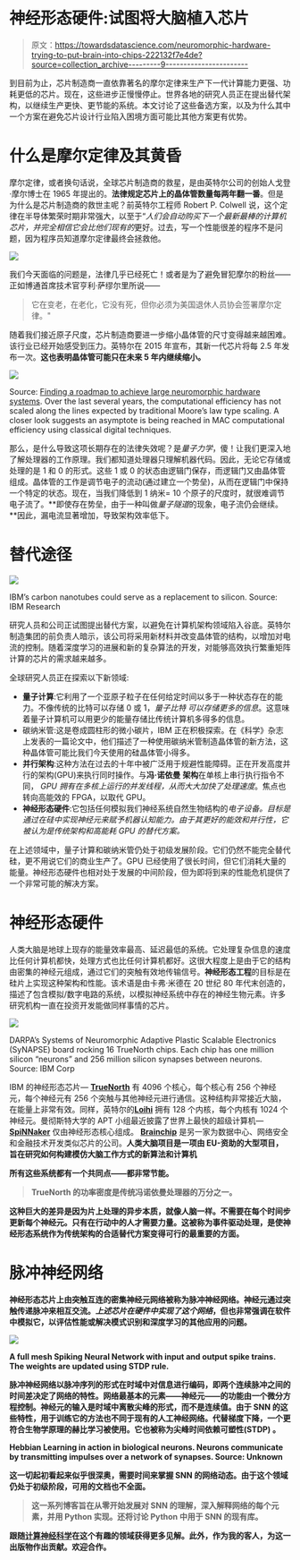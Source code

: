 # 神经形态硬件:试图将大脑植入芯片

> 原文：<https://towardsdatascience.com/neuromorphic-hardware-trying-to-put-brain-into-chips-222132f7e4de?source=collection_archive---------9----------------------->

到目前为止，芯片制造商一直依靠著名的摩尔定律来生产下一代计算能力更强、功耗更低的芯片。现在，这些进步正慢慢停止。世界各地的研究人员正在提出替代架构，以继续生产更快、更节能的系统。本文讨论了这些备选方案，以及为什么其中一个方案在避免芯片设计行业陷入困境方面可能比其他方案更有优势。

# 什么是摩尔定律及其黄昏

摩尔定律，或者换句话说，全球芯片制造商的救星，是由英特尔公司的创始人戈登·摩尔博士在 1965 年提出的。**法律规定芯片上的晶体管数量每两年翻一番**。但是为什么是芯片制造商的救世主呢？前英特尔工程师 Robert P. Colwell 说，这个定律在半导体繁荣时期非常强大，以至于“*人们会自动购买下一个最新最棒的计算机芯片，并完全相信它会比他们现有的*更好。过去，写一个性能很差的程序不是问题，因为程序员知道摩尔定律最终会拯救他。

![](img/d83ed74e98fe57a8e50b58e43cd572b4.png)

我们今天面临的问题是，法律几乎已经死亡！或者是为了避免冒犯摩尔的粉丝——正如博通首席技术官亨利·萨缪尔里所说——

> 它在变老，在老化，它没有死，但你必须为美国退休人员协会签署摩尔定律。"

随着我们接近原子尺度，芯片制造商要进一步缩小晶体管的尺寸变得越来越困难。该行业已经开始感受到压力。英特尔在 2015 年宣布，其新一代芯片将每 2.5 年发布一次。**这也表明晶体管可能只在未来 5 年内继续缩小。**

![](img/3dfb472fdb021526c60ea571a581f9ac.png)

Source: [Finding a roadmap to achieve large neuromorphic hardware systems](https://www.frontiersin.org/articles/10.3389/fnins.2013.00118/full). Over the last several years, the computational efficiency has not scaled along the lines expected by traditional Moore’s law type scaling. A closer look suggests an asymptote is being reached in MAC computational efficiency using classical digital techniques.

那么，是什么导致这项长期存在的法律失效呢？是*量子力学*，傻！让我们更深入地了解处理器的工作原理。我们都知道处理器只理解机器代码。因此，无论它存储或处理的是 1 和 0 的形式。这些 1 或 0 的状态由逻辑门保存，而逻辑门又由晶体管组成。晶体管的工作是调节电子的流动(通过建立一个势垒)，从而在逻辑门中保持一个特定的状态。现在，当我们降低到 1 纳米= 10 个原子的尺度时，就很难调节电子流了。**即使存在势垒，由于一种叫做*量子隧道*的现象，电子流仍会继续。**因此，漏电流显著增加，导致架构效率低下。

# 替代途径

![](img/465416b4a63427153d4a6d7a3a6be55d.png)

IBM’s carbon nanotubes could serve as a replacement to silicon. Source: IBM Research

研究人员和公司正试图提出替代方案，以避免在计算机架构领域陷入谷底。英特尔制造集团的前负责人暗示，该公司将采用新材料并改变晶体管的结构，以增加对电流的控制。随着深度学习的进展和新的复杂算法的开发，对能够高效执行繁重矩阵计算的芯片的需求越来越多。

全球研究人员正在探索以下新领域:

*   **量子计算**:它利用了一个亚原子粒子在任何给定时间以多于一种状态存在的能力。不像传统的比特可以存储 0 或 1，*量子比特* *可以存储更多的信息*。这意味着量子计算机可以用更少的能量存储比传统计算机多得多的信息。
*   碳纳米管:这是卷成圆柱形的微小碳片，IBM 正在积极探索。在《科学》杂志上发表的一篇论文中，他们描述了一种使用碳纳米管制造晶体管的新方法，这种晶体管可能比我们今天使用的硅晶体管小得多。
*   **并行架构**:这种方法在过去的十年中被广泛用于规避性能障碍。正在开发高度并行的架构(GPU)来执行同时操作。与**冯·诺依曼** **架构**在单核上串行执行指令不同， *GPU 拥有在多核上运行的并发线程，从而大大加快了处理速度*。焦点也转向高能效的 FPGA，以取代 GPU。
*   **神经形态硬件**:它包括任何模拟我们神经系统自然生物结构的*电子设备。目标是通过在硅中实现神经元来赋予机器认知能力。由于其更好的能效和并行性，它被认为是传统架构和高能耗 GPU 的替代方案。*

在上述领域中，量子计算和碳纳米管仍处于初级发展阶段。它们仍然不能完全替代硅，更不用说它们的商业生产了。GPU 已经使用了很长时间，但它们消耗大量的能量。神经形态硬件也相对处于发展的中间阶段，但为即将到来的性能危机提供了一个非常可能的解决方案。

# 神经形态硬件

人类大脑是地球上现存的能量效率最高、延迟最低的系统。它处理复杂信息的速度比任何计算机都快，处理方式也比任何计算机都好。这很大程度上是由于它的结构由密集的神经元组成，通过它们的突触有效地传输信号。**神经形态工程**的目标是在硅片上实现这种架构和性能。该术语是由卡弗·米德在 20 世纪 80 年代末创造的，描述了包含模拟/数字电路的系统，以模拟神经系统中存在的神经生物元素。许多研究机构一直在投资开发能做同样事情的芯片。

![](img/5aafab3bc476295b699101800d308641.png)

DARPA’s Systems of Neuromorphic Adaptive Plastic Scalable Electronics (SyNAPSE) board rocking 16 TrueNorth chips. Each chip has one million silicon “neurons” and 256 million silicon synapses between neurons. Source: IBM Corp

IBM 的神经形态芯片— [**TrueNorth**](https://www.ibm.com/blogs/research/tag/truenorth/) 有 4096 个核心，每个核心有 256 个神经元，每个神经元有 256 个突触与其他神经元进行通信。这种结构非常接近大脑，在能量上非常有效。同样，英特尔的[**Loihi**](https://ieeexplore.ieee.org/document/8259423) 拥有 128 个内核，每个内核有 1024 个神经元。曼彻斯特大学的 APT 小组最近披露了世界上最快的超级计算机— [**SpiNNaker**](https://www.manchester.ac.uk/discover/news/human-brain-supercomputer-with-1million-processors-switched-on-for-first-time/) 仅由神经形态核心组成。 [**Brainchip**](https://www.brainchipinc.com/) 是另一家为数据中心、网络安全和金融技术开发类似芯片的公司。[](https://www.humanbrainproject.eu/en/)****人类大脑项目是一项由 EU-资助的大型项目，旨在研究如何构建模仿大脑工作方式的新算法和计算机****

****所有这些系统都有一个共同点——都非常节能。****

> ****TrueNorth 的功率密度是传统冯诺依曼处理器的万分之一。****

****这种巨大的差异是因为片上处理的异步本质，就像人脑一样。不需要在每个时间步更新每个神经元。只有在行动中的人才需要力量。这被称为**事件驱动处理**，是使神经形态系统作为传统架构的合适替代方案变得可行的最重要的方面。****

# ****脉冲神经网络****

****神经形态芯片上由突触互连的密集**神经元网络被称为脉冲神经网络。神经元通过突触传递脉冲来相互交流。*上述芯片在硬件中实现了这个网络*，但也非常强调在软件中模拟它，以评估性能或解决模式识别和深度学习的其他应用的问题。******

****![](img/e51c270867a3ed5307c92fce0d0c8240.png)****

****A full mesh Spiking Neural Network with input and output spike trains. The weights are updated using STDP rule.****

****脉冲神经网络以脉冲序列的形式在**时域**中对信息进行编码，即两个连续脉冲之间的时间差决定了网络的特性。网络最基本的元素——神经元——的功能由一个微分方程控制。神经元的输入是时域中离散尖峰的形式，而不是连续值。由于 SNN 的这些特性，用于训练它的方法也不同于现有的人工神经网络。代替梯度下降，一个更符合生物学原理的**赫比学习**被使用。它也被称为**尖峰时间依赖可塑性(STDP)** 。****

****Hebbian Learning in action in biological neurons. Neurons communicate by transmitting impulses over a network of synapses. Source: Unknown****

****这一切起初看起来似乎很深奥，需要时间来掌握 SNN 的网络动态。由于这个领域仍处于初级阶段，可用的文档也不全面。****

> ****这一系列博客旨在从零开始发展对 SNN 的理解，深入解释网络的每个元素，并用 Python 实现。还将讨论 Python 中用于 SNN 的现有库。****

****跟随[计算神经科学](https://medium.com/computational-neuroscience)在这个有趣的领域获得更多见解。此外，作为我的客人，为这一出版物作出贡献。欢迎合作。****